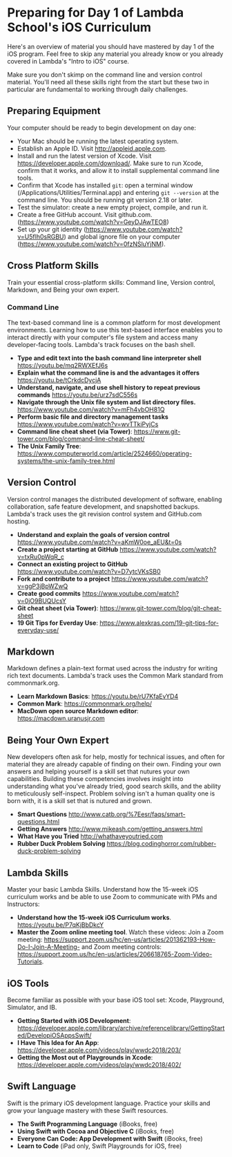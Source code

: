 # Preparing for Day 1 of Lambda School's iOS Curriculum

Here's an overview of material you should have mastered by day 1 of the iOS program. Feel free to skip any material you already know or you already covered in Lambda's "Intro to iOS" course.

Make sure you don't skimp on the command line and version control material. You'll need all these skills right from the start but these two in particular are fundamental to working through daily challenges.

## Preparing Equipment

Your computer should be ready to begin development on day one:

* Your Mac should be running the latest operating system.
* Establish an Apple ID. Visit http://appleid.apple.com.
* Install and run the latest version of Xcode. Visit https://developer.apple.com/download/. Make sure to run Xcode, confirm that it works, and allow it to install supplemental command line tools.
* Confirm that Xcode has installed `git`: open a terminal window (/Applications/Utilities/Terminal.app) and entering `git --version` at the command line. You should be running git version 2.18 or later.
* Test the simulator: create a new empty project, compile, and run it.
* Create a free GitHub account. Visit github.com. (https://www.youtube.com/watch?v=GeyDJAwTEO8)
* Set up your git identity (https://www.youtube.com/watch?v=U5flh0sRGBU) and global ignore file on your computer (https://www.youtube.com/watch?v=0fzNSluYjNM). 

## Cross Platform Skills

Train your essential cross-platform skills: Command line, Version control, Markdown, and Being your own expert. 

### Command Line

The text-based command line is a common platform for most development environments. Learning how to use this text-based interface enables you to interact directly with your computer's file system and access many developer-facing tools. Lambda's track focuses on the bash shell.

* **Type and edit text into the bash command line interpreter shell** https://youtu.be/mq2RWXEfJ6s
* **Explain what the command line is and the advantages it offers** https://youtu.be/tCrkdcDycjA
* **Understand, navigate, and use shell history to repeat previous commands** https://youtu.be/urz7sdC556s
* **Navigate through the Unix file system and list directory files.** https://www.youtube.com/watch?v=mFh4vbOH81Q
* **Perform basic file and directory management tasks** https://www.youtube.com/watch?v=wvTTkiPyjCs
* **Command line cheat sheet (via Tower)**: https://www.git-tower.com/blog/command-line-cheat-sheet/
* **The Unix Family Tree**: https://www.computerworld.com/article/2524660/operating-systems/the-unix-family-tree.html

## Version Control 

Version control manages the distributed development of software, enabling collaboration, safe feature development, and snapshotted backups. Lambda's track uses the git revision control system and GitHub.com hosting.

* **Understand and explain the goals of version control** https://www.youtube.com/watch?v=aKmW0oe_aEU&t=0s
* **Create a project starting at GitHub** https://www.youtube.com/watch?v=txRu0pWqR_c
* **Connect an existing project to GitHub** https://www.youtube.com/watch?v=D7ytcVKsSB0
* **Fork and contribute to a project** https://www.youtube.com/watch?v=ggP3jBpWZwQ
* **Create good commits** https://www.youtube.com/watch?v=0jO9BUQUcsY
* **Git cheat sheet (via Tower)**: https://www.git-tower.com/blog/git-cheat-sheet
* **19 Git Tips for Everday Use**: https://www.alexkras.com/19-git-tips-for-everyday-use/ 

## Markdown

Markdown defines a plain-text format used across the industry for writing rich text documents. Lambda's track uses the Common Mark standard from commonmark.org.

* **Learn Markdown Basics**: https://youtu.be/rU7KfaEvYD4
* **Common Mark**: https://commonmark.org/help/
* **MacDown open source Markdown editor**: https://macdown.uranusjr.com

## Being Your Own Expert

New developers often ask for help, mostly for technical issues, and often for material they are already capable of finding on their own. Finding your own answers and helping yourself is a skill set that nutures your own capabilities. Building these competencies involves insight into understanding what you've already tried, good search skills, and the ability to meticulously self-inspect. Problem solving isn't a human quality one is born with, it is a skill set that is nutured and grown.

* **Smart Questions** http://www.catb.org/%7Eesr/faqs/smart-questions.html
* **Getting Answers** http://www.mikeash.com/getting_answers.html
* **What Have you Tried** http://whathaveyoutried.com
* **Rubber Duck Problem Solving** https://blog.codinghorror.com/rubber-duck-problem-solving

## Lambda Skills

Master your basic Lambda Skills. Understand how the 15-week iOS curriculum works and be able to use Zoom to communicate with PMs and Instructors:

* **Understand how the 15-week iOS Curriculum works**. https://youtu.be/P7qKjBbDkcY
* **Master the Zoom online meeting tool**. Watch these videos: Join a Zoom meeting: https://support.zoom.us/hc/en-us/articles/201362193-How-Do-I-Join-A-Meeting- and Zoom meeting controls: https://support.zoom.us/hc/en-us/articles/206618765-Zoom-Video-Tutorials.

## iOS Tools

Become familiar as possible with your base iOS tool set: Xcode, Playground, Simulator, and IB.

* **Getting Started with iOS Development**: https://developer.apple.com/library/archive/referencelibrary/GettingStarted/DevelopiOSAppsSwift/
* **I Have This Idea for An App**: https://developer.apple.com/videos/play/wwdc2018/203/
* **Getting the Most out of Playgrounds in Xcode**: https://developer.apple.com/videos/play/wwdc2018/402/

## Swift Language

Swift is the primary iOS development language. Practice your skills and grow your language mastery with these Swift resources.

* **The Swift Programming Language** (iBooks, free)
* **Using Swift with Cocoa and Objective C** (iBooks, free)
* **Everyone Can Code: App Development with Swift** (iBooks, free)
* **Learn to Code** (iPad only, Swift Playgrounds for iOS, free)

